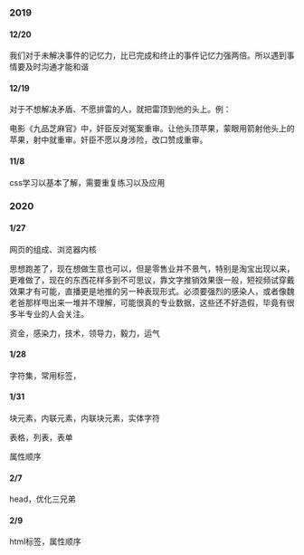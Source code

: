 ### 2019

#### 12/20

我们对于未解决事件的记忆力，比已完成和终止的事件记忆力强两倍。所以遇到事情要及时沟通才能和谐

#### 12/19

对于不想解决矛盾、不愿排雷的人，就把雷顶到他的头上。例：

电影《九品芝麻官》中，奸臣反对冤案重审。让他头顶苹果，蒙眼用箭射他头上的苹果，射中就重审。奸臣不愿以身涉险，改口赞成重审。

#### 11/8

css学习以基本了解，需要重复练习以及应用

### 2020

#### 1/27

网页的组成、浏览器内核

思想跑差了，现在想做生意也可以，但是零售业并不景气，特别是淘宝出现以来，更难做了，现在的东西花样多到不可思议，靠文字推销效果很一般，短视频试穿戴效果才有可能，直播更是地推的另一种表现形式。必须要强烈的感染人，或者像魏老爸那样甩出来一堆并不理解，可能很真的专业数据，这些还不好造假，毕竟有很多半专业的人会关注。

资金，感染力，技术，领导力，毅力，运气

#### 1/28

字符集，常用标签，

#### 1/31

块元素，内联元素，内联块元素，实体字符

表格，列表，表单

属性顺序

#### 2/7

head，优化三兄弟

#### 2/9

html标签，属性顺序



